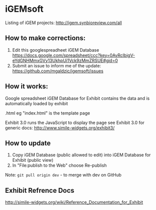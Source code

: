 iGEMsoft
========
Listing of iGEM projects:
http://igem.synbioreview.com/all

How to make corrections:
------------------------
1. Edit this googlespreadheet iGEM Database https://docs.google.com/spreadsheet/ccc?key=0AvRcIbigV-eYdGNHMmxGVy13UkhpUi1Vck9zMmZRSUE#gid=0
2. Submit an issue to inform me of the update: https://github.com/mgaldzic/igemsoft/issues


How it works:
-------------
Google spreadsheet iGEM Database for Exhibit contains the data and is automatically loaded by exhibit

.html eg "index.html" is the template page

Exhibit 3.0 runs the JavaScript to display the page
see Exhibit 3.0 for generic docs: http://www.simile-widgets.org/exhibit3/

How to update
------------

1. Copy iGEM Database (public allowed to edit) into iGEM Database for Exhibit (public view)
2. In "File:publish to the Web" choose Re-publish

Note: <code>git pull origin dev</code> - to merge with dev on GitHub

Exhibit Refrence Docs
---------------------
http://simile-widgets.org/wiki/Reference_Documentation_for_Exhibit

